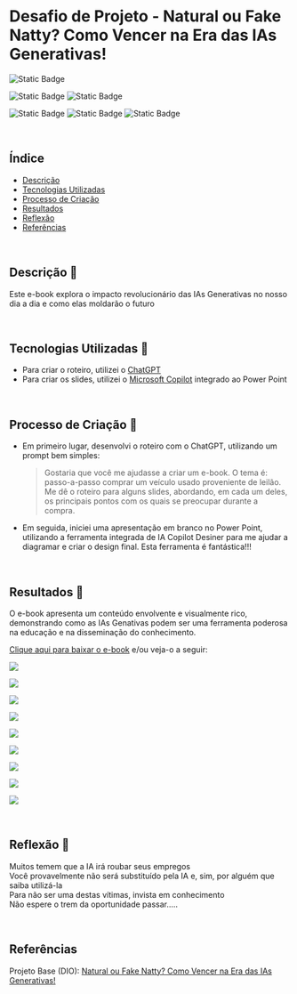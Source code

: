 # Desafio de Projeto - Natural ou Fake Natty? Como Vencer na Era das IAs Generativas!

![Static Badge](https://img.shields.io/badge/Status_Projeto:-Concluído_(29/Jun/2024)-green)

![Static Badge](https://img.shields.io/badge/Inteligência_Artificial_(IA)-blue)
![Static Badge](https://img.shields.io/badge/IA_Generativa-blue)

![Static Badge](https://img.shields.io/badge/Microsoft_Copilot-orange)
![Static Badge](https://img.shields.io/badge/OpenIA-orange)
![Static Badge](https://img.shields.io/badge/ChatGPT-orange)

<br>

## Índice

- [Descrição](#Descrição)
- [Tecnologias Utilizadas](#Tecnologias-Utilizadas)
- [Processo de Criação](#Processo-de-Criação)
- [Resultados](#Resultados)
- [Reflexão](#Reflexão)
- [Referências](#Referências)

<br>

## Descrição 📒
Este e-book explora o impacto revolucionário das IAs Generativas no nosso dia a dia e como elas moldarão o futuro

<br>

## Tecnologias Utilizadas 🤖
- Para criar o roteiro, utilizei o [ChatGPT](https://chatgpt.com/)
- Para criar os slides, utilizei o [Microsoft Copilot](https://designer.microsoft.com/)  integrado ao Power Point

<br>

## Processo de Criação 🧐
- Em primeiro lugar, desenvolvi o roteiro com o ChatGPT, utilizando um prompt bem simples:
  
  > Gostaria que você me ajudasse a criar um e-book. O tema é: passo-a-passo comprar um veículo usado proveniente de leilão. Me dê o roteiro para alguns slides, abordando, em cada um deles, os principais pontos com os quais se preocupar durante a compra.

- Em seguida, iniciei uma apresentação em branco no Power Point, utilizando a ferramenta integrada de IA Copilot Desiner para me ajudar a diagramar e criar o design final. Esta ferramenta é fantástica!!!

<br>

## Resultados 🚀
O e-book apresenta um conteúdo envolvente e visualmente rico, demonstrando como as IAs Genativas podem ser uma ferramenta poderosa na educação e na disseminação do conhecimento.

[Clique aqui para baixar o e-book](ebook_ia.pdf) e/ou veja-o a seguir:

![](img/SLIDE01.png)


![](img/SLIDE02.png)



![](img/SLIDE03.png)



![](img/SLIDE04.png)



![](img/SLIDE05.png)



![](img/SLIDE06.png)



![](img/SLIDE07.png)



![](img/SLIDE08.png)



![](img/SLIDE09.png)

<br>

## Reflexão 💭
Muitos temem que a IA irá roubar seus empregos
<br>
Você provavelmente não será substituído pela IA e, sim, por alguém que saiba utilizá-la
<br>
Para não ser uma destas vítimas, invista em conhecimento
<br>
Não espere o trem da oportunidade passar.....

<br>

## Referências

Projeto Base (DIO): [Natural ou Fake Natty? Como Vencer na Era das IAs Generativas!](https://web.dio.me/project/natural-ou-fake-natty-como-vencer-na-era-das-ias-generativas/learning/95e52735-b8ac-4657-bd4b-0a9cf3c1a5db?back=/track/coding-future-vivo-python-ai-backend-developer&tab=undefined&moduleId=undefined)
